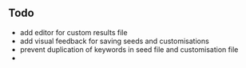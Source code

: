 ## Todo

- add editor for custom results file
- add visual feedback for saving seeds and customisations
- prevent duplication of keywords in seed file and customisation file
- 
